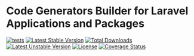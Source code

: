 Code Generators Builder for Laravel Applications and Packages
==============

[![tests](https://github.com/orchestral/canvas-core/workflows/tests/badge.svg?branch=7.x)](https://github.com/orchestral/canvas-core/actions?query=workflow%3Atests+branch%3A7.x)
[![Latest Stable Version](https://poser.pugx.org/orchestra/canvas-core/v/stable)](https://packagist.org/packages/orchestra/canvas-core)
[![Total Downloads](https://poser.pugx.org/orchestra/canvas-core/downloads)](https://packagist.org/packages/orchestra/canvas-core)
[![Latest Unstable Version](https://poser.pugx.org/orchestra/canvas-core/v/unstable)](https://packagist.org/packages/orchestra/canvas-core)
[![License](https://poser.pugx.org/orchestra/canvas-core/license)](https://packagist.org/packages/laravie/cabinet)
[![Coverage Status](https://coveralls.io/repos/github/orchestral/canvas-core/badge.svg?branch=7.x)](https://coveralls.io/github/orchestral/canvas-core?branch=7.x)
